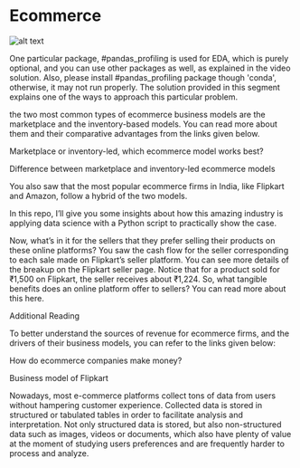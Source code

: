 # Ecommerce

![alt text](https://acowebs.com/wp-content/uploads/2019/02/Impact-of-eCommerce-On-Society.png)

One particular package, #pandas_profiling is used for EDA, which is purely optional, and you can use other packages as well, as explained in the video solution. Also, please install #pandas_profiling package though 'conda', otherwise, it may not run properly. The solution provided in this segment explains one of the ways to approach this particular problem. 

the two most common types of ecommerce business models are the marketplace and the inventory-based models. You can read more about them and their comparative advantages from the links given below.

Marketplace or inventory-led, which ecommerce model works best?

Difference between marketplace and inventory-led ecommerce models

You also saw that the most popular ecommerce firms in India, like Flipkart and Amazon, follow a hybrid of the two models.

 In this repo, I’ll give you some insights about how this amazing industry is applying data science with a Python script to practically show the case.

Now, what’s in it for the sellers that they prefer selling their products on these online platforms? You saw the cash flow for the seller corresponding to each sale made on Flipkart’s seller platform. You can see more details of the breakup on the Flipkart seller page. Notice that for a product sold for ₹1,500 on Flipkart, the seller receives about ₹1,224. So, what tangible benefits does an online platform offer to sellers? You can read more about this here.

 

Additional Reading

To better understand the sources of revenue for ecommerce firms, and the drivers of their business models, you can refer to the links given below:

How do ecommerce companies make money?

Business model of Flipkart


Nowadays, most e-commerce platforms collect tons of data from users without hampering customer experience. Collected data is stored in structured or tabulated tables in order to facilitate analysis and interpretation. Not only structured data is stored, but also non-structured data such as images, videos or documents, which also have plenty of value at the moment of studying users preferences and are frequently harder to process and analyze.
